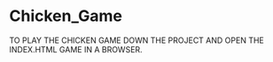 # Chicken_Game
TO PLAY THE CHICKEN GAME DOWN THE PROJECT AND OPEN THE INDEX.HTML GAME IN A BROWSER. 
